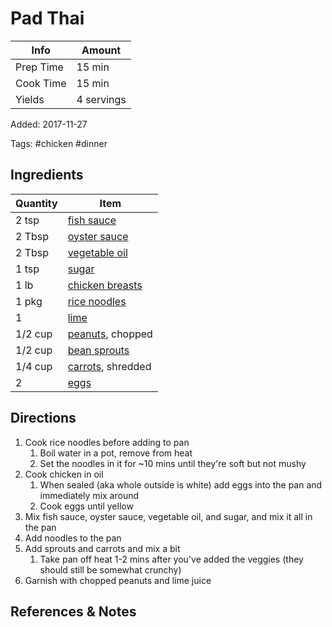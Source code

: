 # Pad Thai

| Info      | Amount     |
| --------- | ---------- |
| Prep Time | 15 min     |
| Cook Time | 15 min     |
| Yields    | 4 servings |

Added: 2017-11-27

Tags: #chicken #dinner

## Ingredients

| Quantity | Item                                                   |
| -------- | ------------------------------------------------------ |
| 2 tsp    | [fish sauce](../_ingredients/fish-sauce.md)            |
| 2 Tbsp   | [oyster sauce](../_ingredients/oyster-sauce.md)        |
| 2 Tbsp   | [vegetable oil](../_ingredients/vegetable%20oil.md)    |
| 1 tsp    | [sugar](../_ingredients/sugar.md)                      |
| 1 lb     | [chicken breasts](../_ingredients/chicken%20breast.md) |
| 1 pkg    | [rice noodles](../_ingredients/rice-noodles.md)        |
| 1        | [lime](../_ingredients/lime.md)                        |
| 1/2 cup  | [peanuts](../_ingredients/peanuts.md), chopped         |
| 1/2 cup  | [bean sprouts](../_ingredients/bean-sprouts.md)        |
| 1/4 cup  | [carrots](../_ingredients/carrot.md), shredded         |
| 2        | [eggs](../_ingredients/cherry%20tomato.md)             |

## Directions

1. Cook rice noodles before adding to pan
   1. Boil water in a pot, remove from heat
   2. Set the noodles in it for ~10 mins until they're soft but not mushy
2. Cook chicken in oil
   1. When sealed (aka whole outside is white) add eggs into the pan and immediately mix around
   2. Cook eggs until yellow
3. Mix fish sauce, oyster sauce, vegetable oil, and sugar, and mix it all in the pan
4. Add noodles to the pan
5. Add sprouts and carrots and mix a bit
   1. Take pan off heat 1-2 mins after you've added the veggies (they should still be somewhat crunchy)
6. Garnish with chopped peanuts and lime juice

## References & Notes

[^1]: Original recipe:  Heather McNeil

[^2]: Taste the noodles to ensure they're like al dente pasta before you put them in the pan. They won't cook that much in the pan

[^3]: Don't worry if it doesn't seem that saucy

[^4]: You don't want it saucy like pasta; the taste is too strong

[^5]: You want it all covered in sauce but a bit dry
